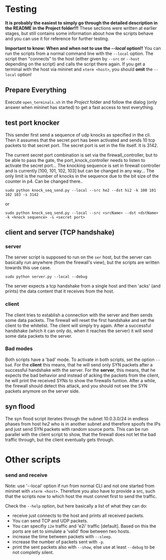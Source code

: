 # Testing
**It is probably the easiest to simply go through the detailed description in the README in the Project folder!!!**
These sections were written at earlier stages, but still contains some information about how the scripts behave and you can use it for reference for further testing.

**Important to know: When and when not to use the _--local_ option!!**
You can run the scripts from a normal command line with the `--local` option. The script then "connects" to the host (either given by `--src` or `--host` depending on the script) and calls  the script there again.
If you get a terminal with the host via mininet and `xterm <host>`, you should **omit** the `--local` option!

## Prepare Everything
Execute `open_terminals.sh` in the _Project_ folder and follow the dialog (only answer when mininet has started) to get a fast access to test everything.

## test port knocker
This sender first send a sequence of udp knocks as specified in the cli. Then it assumes that the secret port has been activated and sends 10 tcp packets to that secret port. The secret port is set in the file itself. It is 3142.

The current secret port combination is set via the firewall_controller, but to be able to pass the gate, the port_knock_controller needs to listen to activate the secret port... The knocking sequence is set in firewall controller and is currently [100, 101, 102, 103] but can be changed in any way... The only limit is the number of knocks in the sequence due to the bit size of the counter in p4. Can be changed there..

```
sudo python knock_seq_send.py --local --src he2 --dst hi2 -k 100 101 102 103 -s 3142
```
or
```
sudo python knock_seq_send.py --local --src <srcName> --dst <dstName> -k <knock sequence> -s <secret port>
```

## client and server (TCP handshake)
### server
The server script is supposed to run on the `ser` host, but the server can basically run anywhere (from the firewall's view), but the scripts are written towards this use case.
```
sudo python server.py --local --debug
```
The server expects a tcp handshake from a single host and then 'acks' (and prints) the data content that it receives from the host.

### client
The client tries to establish a connection with the server and then sends some data packets. The firewall will reset the first handshake and set the client to the whitelist. The client will simply try again.
After a successful handshake (which it can only do, when it reaches the server) it will send some data packets to the server.

### Bad modes
Both scripts have a 'bad' mode. To activate in both scripts, set the option `--bad`.
For the **client** this means, that he will send only SYN packets after a successful handshake with the server.
For the **server**, this means, that he expects the bad behavior and instead of acking the packets from the client, he will print the received SYNs to show the firewalls funtion. After a while, the firewall should detect this attack, and you should not see the SYN packets anymore on the server side.

## syn flood
The syn flood script iterates through the subnet 10.0.3.0/24 in endless phases from host _he2_ who is in another subnet and therefore spoofs the IPs and just send SYN packets with random source ports. This can be run parallel with the client script to show, that the firewall does not let the bad traffic through, but the client eventually gets through.


# Other scripts
### send and receive
Note: use '--local' option if run from normal CLI and not one started from mininet with `xterm <host>`. Therefore you also have to provide a src, such that the scripts now to which host the must connet first to send the traffic.

Check the `--help` option, but here basically a list of what they can do:
- receive just connects to the host and prints all received packets.
- You can send TCP and UDP packets.
- You can specifiy `i2e` traffic and 'e2i' traffic [default]. Based on this the ports are set to simulate a 'valid' flow between two hosts.
- increase the time between packets with `--sleep`.
- increase the number of packets sent with `-p`.
- print the sent packets also with `--show`, else use at least `--debug` to be not completly silent.
